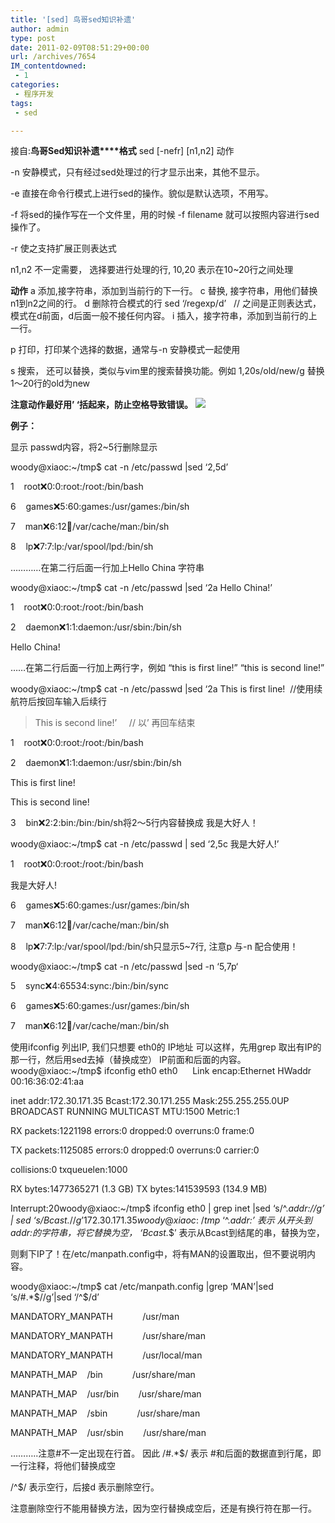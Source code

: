 ```yaml
---
title: '[sed] 鸟哥sed知识补遗'
author: admin
type: post
date: 2011-02-09T08:51:29+00:00
url: /archives/7654
IM_contentdowned:
 - 1
categories:
 - 程序开发
tags:
 - sed

---
```

接自:**鸟哥Sed知识补遗****格式** sed [-nefr] [n1,n2] 动作

-n 安静模式，只有经过sed处理过的行才显示出来，其他不显示。

 -e 直接在命令行模式上进行sed的操作。貌似是默认选项，不用写。

 -f 将sed的操作写在一个文件里，用的时候 -f filename 就可以按照内容进行sed操作了。

 -r 使之支持扩展正则表达式

 n1,n2 不一定需要， 选择要进行处理的行, 10,20 表示在10~20行之间处理

**动作**
a 添加,接字符串，添加到当前行的下一行。
c 替换, 接字符串，用他们替换n1到n2之间的行。
d 删除符合模式的行 sed ‘/regexp/d’   // 之间是正则表达式，模式在d前面，d后面一般不接任何内容。
i 插入，接字符串，添加到当前行的上一行。

 p 打印，打印某个选择的数据，通常与-n 安静模式一起使用

 s 搜索， 还可以替换，类似与vim里的搜索替换功能。例如 1,20s/old/new/g 替换1～20行的old为new

**注意动作最好用’ ‘括起来，防止空格导致错误。** [![](http://blog.haohtml.com/wp-content/uploads/2011/02/sed.jpg)](http://blog.haohtml.com/wp-content/uploads/2011/02/sed.jpg)

**例子：**

显示 passwd内容，将2~5行删除显示

 woody@xiaoc:~/tmp$ cat -n /etc/passwd |sed ‘2,5d’

 1    root:x:0:0:root:/root:/bin/bash

 6    games:x:5:60:games:/usr/games:/bin/sh

 7    man:x:6:12:man:/var/cache/man:/bin/sh

 8    lp:x:7:7:lp:/var/spool/lpd:/bin/sh

 …………在第二行后面一行加上Hello China 字符串

 woody@xiaoc:~/tmp$ cat -n /etc/passwd |sed ‘2a Hello China!’

 1    root:x:0:0:root:/root:/bin/bash

 2    daemon:x:1:1:daemon:/usr/sbin:/bin/sh

 Hello China!

 ……在第二行后面一行加上两行字，例如 “this is first line!” “this is second line!”

woody@xiaoc:~/tmp$ cat -n /etc/passwd |sed ‘2a This is first line!  //使用续航符后按回车输入后续行

 > This is second line!’     // 以’ 再回车结束

 1    root:x:0:0:root:/root:/bin/bash

 2    daemon:x:1:1:daemon:/usr/sbin:/bin/sh

 This is first line!

 This is second line!

 3    bin:x:2:2:bin:/bin:/bin/sh将2～5行内容替换成 我是大好人！

 woody@xiaoc:~/tmp$ cat -n /etc/passwd | sed ‘2,5c 我是大好人!’

 1    root:x:0:0:root:/root:/bin/bash

 我是大好人!

 6    games:x:5:60:games:/usr/games:/bin/sh

 7    man:x:6:12:man:/var/cache/man:/bin/sh

 8    lp:x:7:7:lp:/var/spool/lpd:/bin/sh只显示5~7行, 注意p 与-n 配合使用！

 woody@xiaoc:~/tmp$ cat -n /etc/passwd |sed -n ‘5,7p‘

 5    sync:x:4:65534:sync:/bin:/bin/sync

 6    games:x:5:60:games:/usr/games:/bin/sh

 7    man:x:6:12:man:/var/cache/man:/bin/sh

使用ifconfig 列出IP, 我们只想要 eth0的 IP地址
可以这样，先用grep 取出有IP的那一行，然后用sed去掉（替换成空） IP前面和后面的内容。
woody@xiaoc:~/tmp$ ifconfig eth0
eth0      Link encap:Ethernet HWaddr 00:16:36:02:41:aa

inet addr:172.30.171.35 Bcast:172.30.171.255 Mask:255.255.255.0UP BROADCAST RUNNING MULTICAST MTU:1500 Metric:1

 RX packets:1221198 errors:0 dropped:0 overruns:0 frame:0

 TX packets:1125085 errors:0 dropped:0 overruns:0 carrier:0

 collisions:0 txqueuelen:1000

 RX bytes:1477365271 (1.3 GB) TX bytes:141539593 (134.9 MB)

 Interrupt:20woody@xiaoc:~/tmp$ ifconfig eth0 | grep inet |sed ‘s/^.*addr://g’ | sed ‘s/Bcast.*$//g’
172.30.171.35
woody@xiaoc:~/tmp$
‘^.*addr:’ 表示 从开头到addr:的字符串，将它替换为空， ‘Bcast.*$’ 表示从Bcast到结尾的串，替换为空，

 则剩下IP了！在/etc/manpath.config中，将有MAN的设置取出，但不要说明内容。

 woody@xiaoc:~/tmp$ cat /etc/manpath.config |grep ‘MAN’|sed ‘s/#.*$//g’|sed ‘/^$/d’

 MANDATORY_MANPATH            /usr/man

 MANDATORY_MANPATH            /usr/share/man

 MANDATORY_MANPATH            /usr/local/man

 MANPATH_MAP    /bin            /usr/share/man

 MANPATH_MAP    /usr/bin        /usr/share/man

 MANPATH_MAP    /sbin            /usr/share/man

 MANPATH_MAP    /usr/sbin        /usr/share/man

 ………..注意#不一定出现在行首。 因此 /#.*$/ 表示 #和后面的数据直到行尾，即一行注释，将他们替换成空

 /^$/ 表示空行，后接d 表示删除空行。

 注意删除空行不能用替换方法，因为空行替换成空后，还是有换行符在那一行。